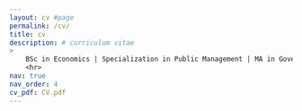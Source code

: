 ```yaml
---
layout: cv #page
permalink: /cv/
title: cv
description: # curriculum vitae 
>
    BSc in Economics | Specialization in Public Management | MA in Governance and Public Policy (Staatswissenschaften) | DAAD Alumna (Helmut-Schmidt-Programme)
    <hr>
nav: true
nav_order: 4
cv_pdf: CV.pdf
---
```




<!--- [Alternatively:]

Updated October 2022: [PDF](/assets/pdf/CV.pdf).

-->
